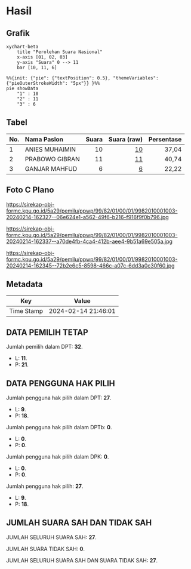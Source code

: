 # Hasil

## Grafik

```mermaid
xychart-beta
    title "Perolehan Suara Nasional"
    x-axis [01, 02, 03]
    y-axis "Suara" 0 --> 11
    bar [10, 11, 6]
```

```mermaid
%%{init: {"pie": {"textPosition": 0.5}, "themeVariables": {"pieOuterStrokeWidth": "5px"}} }%%
pie showData
    "1" : 10
    "2" : 11
    "3" : 6
```

## Tabel

| No. | Nama Paslon    | Suara | Suara (raw) | Persentase |
|:--- |:-------------- | -----:| -----------:| ----------:|
| 1   | ANIES MUHAIMIN | 10    | [10][p-1]   | 37,04      |
| 2   | PRABOWO GIBRAN | 11    | [11][p-2]   | 40,74      |
| 3   | GANJAR MAHFUD  | 6     | [6][p-3]    | 22,22      |


[p-1]: https://github.com/gigit-pemilu/pemilu-2024/blob/main/pilpres/hitung-suara/sub/99-luar-negeri/sub/82-noumea-perancis/sub/01-noumea-perancis/sub/0001-noumea-perancis/sub/003-ksk-001/sub/paslon-1.txt
[p-2]: https://github.com/gigit-pemilu/pemilu-2024/blob/main/pilpres/hitung-suara/sub/99-luar-negeri/sub/82-noumea-perancis/sub/01-noumea-perancis/sub/0001-noumea-perancis/sub/003-ksk-001/sub/paslon-2.txt
[p-3]: https://github.com/gigit-pemilu/pemilu-2024/blob/main/pilpres/hitung-suara/sub/99-luar-negeri/sub/82-noumea-perancis/sub/01-noumea-perancis/sub/0001-noumea-perancis/sub/003-ksk-001/sub/paslon-3.txt

## Foto C Plano

https://sirekap-obj-formc.kpu.go.id/5a29/pemilu/ppwp/99/82/01/00/01/9982010001003-20240214-162327--06e624e1-a562-49f6-b216-f916f9f0b796.jpg

https://sirekap-obj-formc.kpu.go.id/5a29/pemilu/ppwp/99/82/01/00/01/9982010001003-20240214-162337--a70de4fb-4ca4-412b-aee4-9b51a69e505a.jpg

https://sirekap-obj-formc.kpu.go.id/5a29/pemilu/ppwp/99/82/01/00/01/9982010001003-20240214-162345--72b2e6c5-8598-466c-a07c-6dd3a0c30f60.jpg


## Metadata

| Key        | Value               |
| ---------- | ------------------- |
| Time Stamp | 2024-02-14 21:46:01 |


## DATA PEMILIH TETAP

Jumlah pemilih dalam DPT: **32**.
 * L: **11**.
 * P: **21**.

## DATA PENGGUNA HAK PILIH

Jumlah pengguna hak pilih dalam DPT: **27**.
 * L: **9**.
 * P: **18**.

Jumlah pengguna hak pilih dalam DPTb: **0**.
 * L: **0**.
 * P: **0**.

Jumlah pengguna hak pilih dalam DPK: **0**.
 * L: **0**.
 * P: **0**.

Jumlah pengguna hak pilih: **27**.
 * L: **9**.
 * P: **18**.

## JUMLAH SUARA SAH DAN TIDAK SAH

JUMLAH SELURUH SUARA SAH: **27**.

JUMLAH SUARA TIDAK SAH: **0**.

JUMLAH SELURUH SUARA SAH DAN SUARA TIDAK SAH: **27**.


